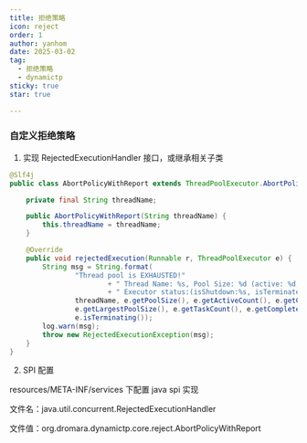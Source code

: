 ```yaml
---
title: 拒绝策略
icon: reject
order: 1
author: yanhom
date: 2025-03-02
tag:
  - 拒绝策略
  - dynamictp
sticky: true
star: true

---
```


### 自定义拒绝策略

1. 实现 RejectedExecutionHandler 接口，或继承相关子类

```java
@Slf4j
public class AbortPolicyWithReport extends ThreadPoolExecutor.AbortPolicy {

    private final String threadName;

    public AbortPolicyWithReport(String threadName) {
        this.threadName = threadName;
    }

    @Override
    public void rejectedExecution(Runnable r, ThreadPoolExecutor e) {
        String msg = String.format(
                "Thread pool is EXHAUSTED!"
                        + " Thread Name: %s, Pool Size: %d (active: %d, core: %d, max: %d, largest: %d), Task: %d (completed: %d),"
                        + " Executor status:(isShutdown:%s, isTerminated:%s, isTerminating:%s)!",
                threadName, e.getPoolSize(), e.getActiveCount(), e.getCorePoolSize(), e.getMaximumPoolSize(),
                e.getLargestPoolSize(), e.getTaskCount(), e.getCompletedTaskCount(), e.isShutdown(), e.isTerminated(),
                e.isTerminating());
        log.warn(msg);
        throw new RejectedExecutionException(msg);
    }
}
```

2. SPI 配置

resources/META-INF/services 下配置 java spi 实现

文件名：java.util.concurrent.RejectedExecutionHandler

文件值：org.dromara.dynamictp.core.reject.AbortPolicyWithReport
